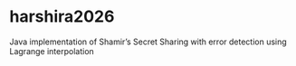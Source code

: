 # harshira2026
Java implementation of Shamir’s Secret Sharing with error detection using Lagrange interpolation
